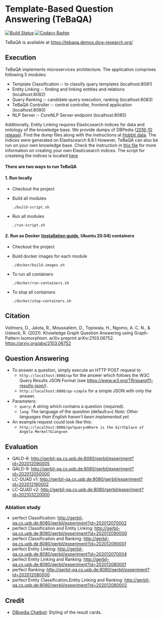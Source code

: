 # Template-Based Question Answering (TeBaQA)
[![Build Status](https://travis-ci.org/dice-group/TeBaQA.svg?branch=master)](https://travis-ci.org/dice-group/TeBaQA)
[![Codacy Badge](https://api.codacy.com/project/badge/Grade/d0441bf0c82e47d6a3f2b23f11b223e6)](https://www.codacy.com/app/pnancke/TeBaQA?utm_source=github.com&amp;utm_medium=referral&amp;utm_content=pnancke/TeBaQA&amp;utm_campaign=Badge_Grade)

TeBaQA is available at https://tebaqa.demos.dice-research.org/
## Execution

TeBaQA implements microservices architecture. The application comprises following 5 modules:

- Template Classification :- to classify query templates (localhost:8081)
- Entity Linking :- finding and linking entities and relations (localhost:8082)
- Query Ranking :- candidate query execution, ranking (localhost:8083)
- TeBaQA Controller :- central controller, frontend application (localhost:8080)
- NLP Server :- CoreNLP Server endpoint (localhost:8085)

Additionally, Entity Linking requires Elasticsearch indices for data and ontology of the knowledge base. We provide dumps of DBPedia ([2016-10 release](https://downloads.dbpedia.org/2016-10/core/)). Find the dump files along with the instructions at [Hobbit data](https://hobbitdata.informatik.uni-leipzig.de/TeBaQA/). 
The indices were generated on Elastiscearch 6.6.1
However, TeBaQA can also be run on your own knowledge base. Check the instruction in [this file](https://github.com/dice-group/TeBaQA/blob/development-modular/tebaqa-commons/src/main/resources/indexing.properties) for more information on creating your own Elasticsearch indices. The script for createing the indices is located [here](https://github.com/dice-group/TeBaQA/blob/development-modular/tebaqa-commons/src/main/java/de/uni/leipzig/tebaqa/tebaqacommons/elasticsearch/TeBaQAIndexer.java)


#### There are two ways to run TeBaQA
#### 1. Run locally
- Checkout the project
- Build all modules
  
  `./build-script.sh`
- Run all modules
  
  `./run-script.sh`

#### 2. Run as Docker ([installation guide](https://www.digitalocean.com/community/tutorials/how-to-install-and-use-docker-on-ubuntu-20-04), Ubuntu 20.04) containers
- Checkout the project
- Build docker images for each module
  
  `./docker/build-images.sh`
- To run all containers

  `./docker/run-containers.sh`
- To stop all containers
  
  `./docker/stop-containers.sh`


## Citation

Vollmers, D., Jalota, R., Moussallem, D., Topiwala, H., Ngomo, A. C. N., & Usbeck, R. (2021). Knowledge Graph Question Answering using Graph-Pattern Isomorphism. arXiv preprint arXiv:2103.06752. https://arxiv.org/abs/2103.06752

## Question Answering
- To answer a question, simply execute an HTTP POST request to
  - ```http://localhost:8080/qa``` for the answer which follows the W3C Query Results JSON Format (see https://www.w3.org/TR/sparql11-results-json/).
  - ```http://localhost:8080/qa-simple``` for a simple JSON with only the answer.
- Parameters:
  - `query`: A string which contains a question (required).
  - `lang`: The language of the question (default:`en`) *Note: Other languages than English haven't been implemented yet.*
- An example request could look like this: 
  - `http://localhost:8080/qa?query=Where is the birthplace of Angela Merkel?&lang=en`

## Evaluation
- QALD-8: http://gerbil-qa.cs.upb.de:8080/gerbil/experiment?id=202012090005
- QALD-9: http://gerbil-qa.cs.upb.de:8080/gerbil/experiment?id=202012050000
- LC-QUAD v1: http://gerbil-qa.cs.upb.de:8080/gerbil/experiment?id=202012160002
- LC-QUAD v2: http://gerbil-qa.cs.upb.de:8080/gerbil/experiment?id=202103220000
### Ablation study
- perfect Classification: http://gerbil-qa.cs.upb.de:8080/gerbil/experiment?id=202012070002
- perfect Classification and Entity Linking: http://gerbil-qa.cs.upb.de:8080/gerbil/experiment?id=202012090000
- perfect Classification and Ranking: http://gerbil-qa.cs.upb.de:8080/gerbil/experiment?id=202012090001
- perfect Entity Linking: http://gerbil-qa.cs.upb.de:8080/gerbil/experiment?id=202012070004
- perfect Entity Linking and Ranking: http://gerbil-qa.cs.upb.de:8080/gerbil/experiment?id=202012080001
- perfect Ranking: http://gerbil-qa.cs.upb.de:8080/gerbil/experiment?id=202012080000
- perfect Entity Classification,Entity Linking and Ranking: http://gerbil-qa.cs.upb.de:8080/gerbil/experiment?id=202012080002

## Credit
- [DBpedia Chatbot](https://github.com/dbpedia/chatbot): Styling of the result cards.

